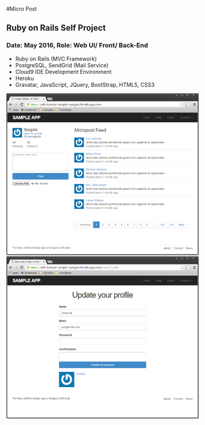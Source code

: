 #Micro Post
## Ruby on Rails Self Project
### Date: May 2016,		 Role: Web UI/ Front/ Back-End
-	Ruby on Rails (MVC Framework)
-	PostgreSQL, SendGrid (Mail Service)
-	Cloud9 IDE Development Environment
-	Heroku
-	Gravatar, JavaScript, JQuery, BootStrap, HTML5, CSS3

![Build Status](https://github.com/Skim0082/micropost/blob/master/micropost03.png)
![Build Status](https://github.com/Skim0082/micropost/blob/master/micropost02.png)

